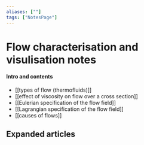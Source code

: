 ```yaml
---
aliases: [""]
tags: ["NotesPage"]
---
```


# Flow characterisation and visulisation notes

#### Intro and contents
- [[types of flow (thermofluids)]]
- [[effect of viscosity on flow over a cross section]]
- [[Eulerian specification of the flow field]]
- [[Lagrangian specification of the flow field]]
- [[causes of flows]]

## Expanded articles

